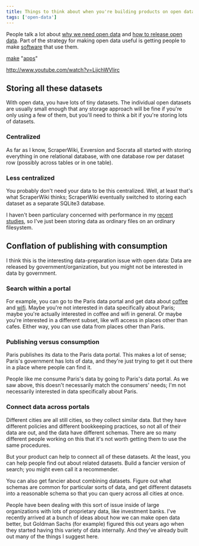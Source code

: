```yaml
---
title: Things to think about when you're building products on open data
tags: ['open-data']
---
```

People talk a lot about [why we need open data](http://opendatahandbook.org/en/why-open-data/) and 
[how to release open data](http://www.codeforamerica.org/09-24-2013/).
Part of the strategy for making open data useful is getting people to
make [software](http://youtu.be/6cRtbA_d4RI?t=12m40s) that use them.

[make](http://opendatachallenge.org/) "[apps](http://nycbigapps.com/)"

http://www.youtube.com/watch?v=LijchWVlirc

## Storing all these datasets
With open data, you have lots of tiny datasets. The individual open datasets are
usually small enough that any storage approach will be fine if you're only using
a few of them, but you'll need to think a bit if you're storing lots of datasets.

### Centralized
As far as I know, ScraperWiki, Exversion and Socrata all started with storing
everything in one relational database, with one database row per dataset row
(possibly across tables or in one table).

### Less centralized
You probably don't need your data to be this centralized. Well, at least that's
what ScraperWiki thinks; ScraperWiki eventually switched to storing each dataset
as a separate SQLite3 database.

I haven't been particulary concerned with performance in my
[recent studies](/socrata), so I've just been storing data as ordinary files on
an ordinary filesystem.

## Conflation of publishing with consumption
I think this is the interesting data-preparation issue with open data:
Data are released by government/organization, but you might not be interested
in data by government.

### Search within a portal
For example, you can go to the Paris data portal and get data about
[coffee]() and
[wifi]().
Maybe you're not interested in data specifically about Paris; maybe you're
actually interested in coffee and wifi in general. Or maybe you're interested
in a different subset, like wifi access in places other than cafes. Either way,
you can use data from places other than Paris.

### Publishing versus consumption
Paris publishes its data to the Paris data portal. This makes a lot of sense;
Paris's government has lots of data, and they're just trying to get it out there
in a place where people can find it.

People like me consume Paris's data by going to Paris's data portal.
As we saw above, this doesn't necessarily match the consumers' needs;
I'm not necessarily interested in data specifically about Paris.

### Connect data across portals
Different cities are all still cities, so they collect similar data. But they
have different policies and different bookkeeping practices, so not all of their
data are out, and the data have different schemas. There are so many different
people working on this that it's not worth getting them to use the same procedures.

But your product can help to connect all of these datasets. At the least, you can
help people find out about related datasets. Build a fancier version of search;
you might even call it a recommender.

You can also get fancier about combining datasets. Figure out what schemas
are common for particular sorts of data, and get different datasets into a reasonable
schema so that you can query across all cities at once.

People have been dealing with this sort of issue inside of large organizations with
lots of proprietary data, like investment banks. I've recently arrived at a bunch of
ideas about how we can make open data better, but Goldman Sachs (for example) figured
this out years ago when they started having this variety of data internally.
And they've already built out many of the things I suggest here.
